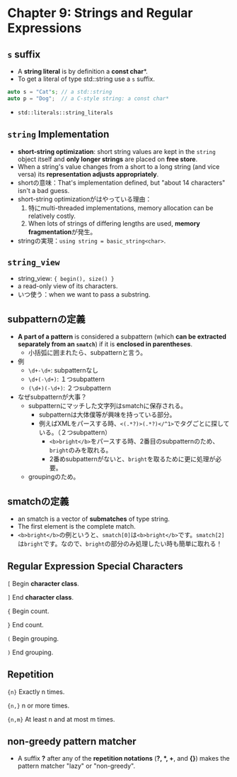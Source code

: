 # Chapter 9: Strings and Regular Expressions
## `s` suffix
- A **string literal** is by definition a **const char***.
- To get a literal of type std::string use a `s` suffix.
```c++
auto s = "Cat"s; // a std::string
auto p = "Dog";  // a C-style string: a const char*
```
- `std::literals::string_literals`

## `string` Implementation
- **short-string optimization**: short string values are kept in the `string` object itself and **only longer strings** are placed on **free store**.
- When a string's value changes from a short to a long string (and vice versa) its **representation adjusts appropriately**.
- shortの意味：That's implementation defined, but "about 14 characters" isn't a bad guess.
- short-string optimizationがはやっている理由：
  1. 特にmulti-threaded implementations, memory allocation can be relatively costly.
  2. When lots of strings of differing lengths are used, **memory fragmentation**が発生。 
- stringの実現：`using string = basic_string<char>`.

## `string_view`
- string_view: `{ begin(), size() }`
- a read-only view of its characters.
- いつ使う：when we want to pass a substring.

## subpatternの定義
- **A part of a pattern** is considered a subpattern (which **can be extracted separately from an `smatch`**) if it is **enclosed in parentheses**.
  - 小括弧に囲まれたら、subpatternと言う。
- 例
  - `\d+-\d+`: subpatternなし
  - `\d+(-\d+)`: １つsubpattern
  - `(\d+)(-\d+)`: ２つsubpattern
- なぜsubpatternが大事？
  - subpatternにマッチした文字列はsmatchに保存される。
    - subpatternは大体僕等が興味を持っている部分。
    - 例えばXMLをパースする時、`<(.*?)>(.*?)</^1>`でタグごとに探している。（２つsubpattern）
      - `<b>bright</b>`をパースする時、2番目のsubpatternのため、`bright`のみを取れる。
      - 2番めsubpatternがないと、`bright`を取るために更に処理が必要。
  - groupingのため。

## smatchの定義

- an smatch is a vector of **submatches** of type string.
- The first element is the complete match.
- `<b>bright</b>`の例というと、`smatch[0]`は`<b>bright</b>`です。`smatch[2]`は`bright`です。なので、`bright`の部分のみ処理したい時も簡単に取れる！

## Regular Expression Special Characters

`[` Begin **character class**.

`]` End **character class**.

`{` Begin count. 

`}` End count.

`(` Begin grouping.

`)` End grouping.

## Repetition

`{n}`	Exactly n times.

`{n,}`	n or more times.

`{n,m}`	At least n and at most m times.

## non-greedy pattern matcher

-  A suffix **?** after any of the **repetition notations** (**?, *, +**, and **{}**) makes the pattern matcher "lazy" or "non-greedy".
